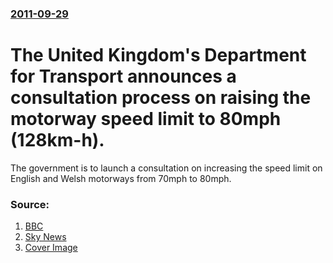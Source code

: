 ### [2011-09-29](/news/2011/09/29/index.md)

# The United Kingdom's Department for Transport announces a consultation process on raising the motorway speed limit to 80mph (128km-h). 

The government is to launch a consultation on increasing the speed limit on English and Welsh motorways from 70mph to 80mph.


### Source:

1. [BBC](http://www.bbc.co.uk/news/uk-politics-15116064)
2. [Sky News](http://news.sky.com/home/uk-news/article/16079703)
2. [Cover Image](http://ichef-1.bbci.co.uk/news/1024/media/images/55680000/jpg/_55680976_speed464in_pa.jpg)
